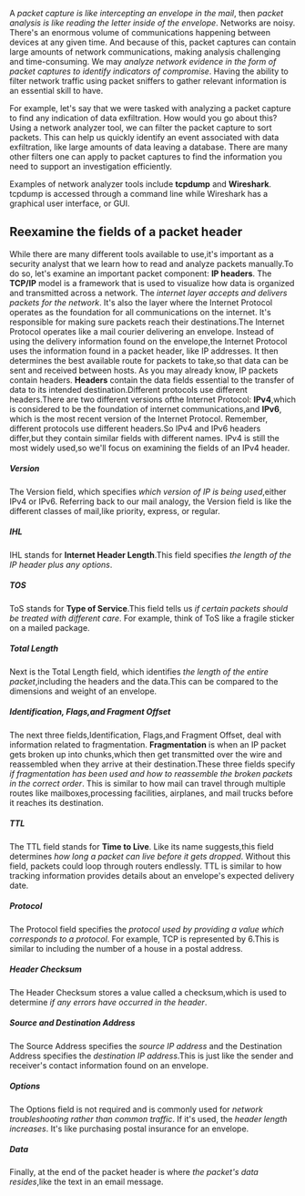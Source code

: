 A *packet capture is like intercepting an envelope in the mail*, then *packet analysis is like reading the letter inside of the envelope*. Networks are noisy. There's an enormous volume of communications happening between devices at any given time. And because of this, packet captures can contain large amounts of network communications, making analysis challenging and time-consuming. We may *analyze network evidence in the form of packet captures to identify indicators of compromise*. Having the ability to filter network traffic using packet sniffers to gather relevant information is an essential skill to have.

For example, let's say that we were tasked with analyzing a packet capture to find any indication of data exfiltration. How would you go about this?
Using a network analyzer tool, we can filter the packet capture to sort packets. This can help us quickly identify an event associated with data exfiltration, like large amounts of data leaving a database. There are many other filters one can apply to packet captures to find the information you need to support an investigation efficiently.

Examples of network analyzer tools include **tcpdump** and **Wireshark**. tcpdump is accessed through a command line while Wireshark has a graphical user
interface, or GUI. 

## Reexamine the fields of a packet header
While there are many different tools available to use,it's important as a security analyst that we learn how to read and analyze packets manually.To do so, let's examine an important packet component: **IP headers**.
The **TCP/IP** model is a framework that is used to visualize how data is organized and transmitted across a network.
The *internet layer accepts and delivers packets for the network*. It's also the layer where the Internet Protocol operates as the foundation for all communications on the internet. It's responsible for making sure packets reach their destinations.The Internet Protocol operates like a mail courier delivering an envelope. Instead of using the delivery information found on the envelope,the Internet Protocol uses the information found in a packet header, like IP addresses. It then determines the best available route for packets to take,so that data can be sent and received between hosts. As you may already know, IP packets contain headers. **Headers** contain the data fields essential to the transfer of data to its intended destination.Different protocols use different headers.There are two different versions ofthe Internet Protocol: **IPv4**,which is considered to be the foundation of internet communications,and **IPv6**, which is the most recent version of the Internet Protocol. Remember, different protocols use different headers.So IPv4 and IPv6 headers differ,but they contain similar fields with different names. IPv4 is still the most widely used,so we'll focus on examining the fields of an IPv4 header. 
##### Version
The Version field, which specifies *which version of IP is being used*,either IPv4 or IPv6. Referring back to our mail analogy, the Version field is like the different classes of mail,like priority, express, or regular.
##### IHL
IHL stands for **Internet Header Length**.This field specifies *the length of the IP header plus any options*.

##### TOS
ToS stands for **Type of Service**.This field tells us *if certain packets should be treated with different care*. For example, think of ToS like a fragile sticker on a mailed package.

##### Total Length
Next is the Total Length field, which identifies *the length of the entire packet*,including the headers and the data.This can be compared to the dimensions and weight of an envelope. 

##### Identification, Flags,and Fragment Offset
The next three fields,Identification, Flags,and Fragment Offset, deal with information related to fragmentation. **Fragmentation** is when an IP packet gets broken up into chunks,which then get transmitted over the wire and reassembled when they arrive at their destination.These three fields specify *if fragmentation has been used and how to reassemble the broken packets in the correct order*. This is similar to how mail can travel through multiple routes like mailboxes,processing facilities, airplanes, and mail trucks before it reaches its destination.

##### TTL
The TTL field stands for **Time to Live**. Like its name suggests,this field determines *how long a packet can live before it gets dropped*. Without this field, packets could loop through routers endlessly. TTL is similar to how tracking information provides details about an envelope's expected delivery date. 

##### Protocol
The Protocol field specifies the *protocol used by providing a value which corresponds to a protocol*. For example, TCP is represented by 6.This is similar to including the number of a house in a postal address.

##### Header Checksum
The Header Checksum stores a value called a checksum,which is used to determine *if any errors have occurred in the header*.

##### Source and Destination Address
The Source Address specifies the *source IP address* and the Destination Address specifies the *destination IP address*.This is just like the sender and receiver's contact information found on an envelope.

##### Options
The Options field is not required and is commonly used for *network troubleshooting rather than common traffic*. If it's used, the *header length increases*. It's like purchasing postal insurance for an envelope.

##### Data
Finally, at the end of the packet header is where *the packet's data resides*,like the text in an email message.